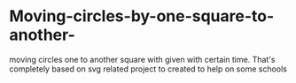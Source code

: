 # Moving-circles-by-one-square-to-another-
moving circles one to another square with given with certain time. That's completely based on svg related project to created to help on some schools
